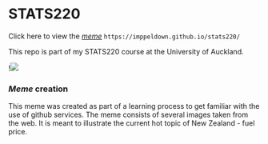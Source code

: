 # STATS220
Click here to view the [*meme*](https://imppeldown.github.io/stats220/) `https://imppeldown.github.io/stats220/`

This repo is part of my STATS220 course at the University of Auckland.

!![](https://adoric.com/blog/wp-content/uploads/2018/10/RON-BURGUNDY-ANCHORMAN-GIF-its-science-Giphy.gif)

### *Meme* creation
This meme was created as part of a learning process to get familiar with the use of github services.
The meme consists of several images taken from the web.
It is meant to illustrate the current hot topic of New Zealand - fuel price.
